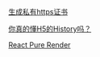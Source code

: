 [生成私有https证书](http://soulued.github.io/https)

[你真的懂H5的History吗？](http://soulued.github.io/history)

[React Pure Render](http://soulued.github.io/pure-render)

